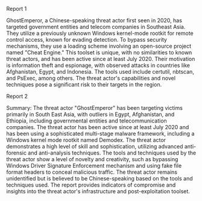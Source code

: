
Report 1

GhostEmperor, a Chinese-speaking threat actor first seen in 2020, has targeted government entities and telecom companies in Southeast Asia. They utilize a previously unknown Windows kernel-mode rootkit for remote control access, known for evading detection. To bypass security mechanisms, they use a loading scheme involving an open-source project named "Cheat Engine." This toolset is unique, with no similarities to known threat actors, and has been active since at least July 2020. Their motivation is information theft and espionage, with observed attacks in countries like Afghanistan, Egypt, and Indonesia. The tools used include certutil, nbtscan, and PsExec, among others. The threat actor's capabilities and novel techniques pose a significant risk to their targets in the region.





Report 2

Summary:
The threat actor "GhostEmperor" has been targeting victims primarily in South East Asia, with outliers in Egypt, Afghanistan, and Ethiopia, including governmental entities and telecommunication companies. The threat actor has been active since at least July 2020 and has been using a sophisticated multi-stage malware framework, including a Windows kernel mode rootkit named Demodex. The threat actor demonstrates a high level of skill and sophistication, utilizing advanced anti-forensic and anti-analysis techniques. The tools and techniques used by the threat actor show a level of novelty and creativity, such as bypassing Windows Driver Signature Enforcement mechanism and using fake file format headers to conceal malicious traffic. The threat actor remains unidentified but is believed to be Chinese-speaking based on the tools and techniques used. The report provides indicators of compromise and insights into the threat actor's infrastructure and post-exploitation toolset.


